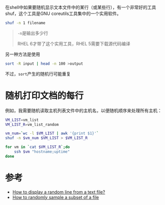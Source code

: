 在shell中如果要随机显示文本文件中的某行（或某些行），有一个非常好的工具shuf，这个工具是GNU coreutils工具集中的一个实用软件。

```bash
shuf -n 1 filename
```

> `-n`是输出多少行
>
> RHEL 6才带了这个实用工具，RHEL 5需要下载源代码编译

另一种方法是使用

```bash
sort -R input | head -n 100 >output
```

不过，`sort`产生的随机行可能重复

# 随机打印文档的每行

例如，我需要随机读取主机列表文件中的主机名，以便随机顺序来处理所有主机：

```bash
VM_LIST=vm_list
VM_LIST_R=vm_list_random

vm_num=`wc -l $VM_LIST | awk '{print $1}'`
shuf -n $vm_num $VM_LIST > $VM_LIST_R

for vm in `cat $VM_LIST_R`;do
    ssh $vm "hostname;uptime"
done
```

# 参考

* [How to display a random line from a text file?](http://askubuntu.com/questions/525599/how-to-display-a-random-line-from-a-text-file)
* [How to randomly sample a subset of a file](http://unix.stackexchange.com/questions/108581/how-to-randomly-sample-a-subset-of-a-file)